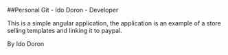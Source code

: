 ##Personal Git - Ido Doron - Developer    

This is a simple angular application, the application is an example of a store selling templates and linking it to paypal. 

By Ido Doron 
